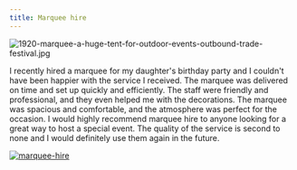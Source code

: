 ```yaml
---
title: Marquee hire
---
```


![1920-marquee-a-huge-tent-for-outdoor-events-outbound-trade-festival.jpg](/1920-marquee-a-huge-tent-for-outdoor-events-outbound-trade-festival.jpg)

I recently hired a marquee for my daughter's birthday party and I couldn't have been happier with the service I received. The marquee was delivered on time and set up quickly and efficiently. The staff were friendly and professional, and they even helped me with the decorations. The marquee was spacious and comfortable, and the atmosphere was perfect for the occasion. I would highly recommend marquee hire to anyone looking for a great way to host a special event. The quality of the service is second to none and I would definitely use them again in the future.

[![marquee-hire](<https://dabuttonfactory.com/button.png?t=CHECK+SERVICE&f=Noto+Sans-Bold&ts=26&tc=fff&hp=45&vp=20&c=11&bgt=unicolored&bgc=4bd42f>)](<https://londonexpertfinder.com/link>)